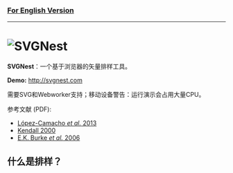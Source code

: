 ### [For English Version](https://github.com/xiaoqiangjun/Deepnest/master/main/readme.md)  
---
# ![SVGNest](http://svgnest.com/github/logo2.png)  

**SVGNest**：一个基于浏览器的矢量排样工具。  

**Demo:** http://svgnest.com  

需要SVG和Webworker支持；移动设备警告：运行演示会占用大量CPU。  

参考文献 (PDF):
- [López-Camacho *et al.* 2013](http://www.cs.stir.ac.uk/~goc/papers/EffectiveHueristic2DAOR2013.pdf)
- [Kendall 2000](http://www.graham-kendall.com/papers/k2001.pdf)
- [E.K. Burke *et al.* 2006](http://citeseerx.ist.psu.edu/viewdoc/download?doi=10.1.1.440.379&rep=rep1&type=pdf)  

## 什么是排样？
